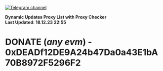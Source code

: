 [![Telegram channel](https://img.shields.io/endpoint?url=https://runkit.io/damiankrawczyk/telegram-badge/branches/master?url=https://t.me/n4z4v0d)](https://t.me/n4z4v0d) 

**Dynamic Updates Proxy List with Proxy Checker**  
**Last Updated: 18.12.23 22:55**

# DONATE (_any evm_) - 0xDEADf12DE9A24b47Da0a43E1bA70B8972F5296F2
